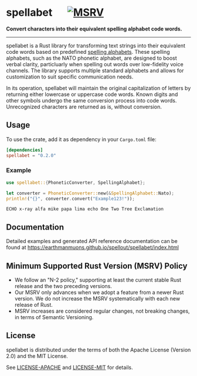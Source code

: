 # spellabet &emsp; [![MSRV]][rust-version]

[MSRV]: https://img.shields.io/badge/MSRV-1.64-blue
[rust-version]:
  https://doc.rust-lang.org/cargo/reference/manifest.html#the-rust-version-field

**Convert characters into their equivalent spelling alphabet code words.**

---

spellabet is a Rust library for transforming text strings into their equivalent
code words based on predefined [spelling alphabets][]. These spelling alphabets,
such as the NATO phonetic alphabet, are designed to boost verbal clarity,
particluarly when spelling out words over low-fidelity voice channels. The
library supports multiple standard alphabets and allows for customization to
suit specific communication needs.

In its operation, spellabet will maintain the original capitalization of letters
by returning either lowercase or uppercase code words. Known digits and other
symbols undergo the same conversion process into code words. Unrecognized
characters are returned as is, without conversion.

[spelling alphabets]: https://en.wikipedia.org/wiki/Spelling_alphabet

## Usage

To use the crate, add it as dependency in your `Cargo.toml` file:

```toml
[dependencies]
spellabet = "0.2.0"
```

### Example

```rust
use spellabet::{PhoneticConverter, SpellingAlphabet};

let converter = PhoneticConverter::new(&SpellingAlphabet::Nato);
println!("{}", converter.convert("Example123!"));
```

```
ECHO x-ray alfa mike papa lima echo One Two Tree Exclamation
```

## Documentation

Detailed examples and generated API reference documentation can be found at
<https://earthmanmuons.github.io/spellout/spellabet/index.html>

## Minimum Supported Rust Version (MSRV) Policy

- We follow an "N-2 policy," supporting at least the current stable Rust release
  and the two preceding versions.
- Our MSRV only advances when we adopt a feature from a newer Rust version. We
  do not increase the MSRV systematically with each new release of Rust.
- MSRV increases are considered regular changes, not breaking changes, in terms
  of Semantic Versioning.

## License

spellabet is distributed under the terms of both the Apache License (Version
2.0) and the MIT License.

See [LICENSE-APACHE](../../LICENSE-APACHE) and [LICENSE-MIT](../../LICENSE-MIT)
for details.

